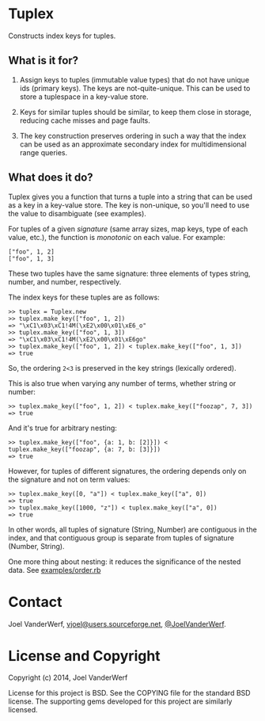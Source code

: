 Tuplex
==

Constructs index keys for tuples.

What is it for?
---

1. Assign keys to tuples (immutable value types) that do not have unique ids (primary keys). The keys are not-quite-unique. This can be used to store a tuplespace in a key-value store.

2. Keys for similar tuples should be similar, to keep them close in storage, reducing cache misses and page faults.

3. The key construction preserves ordering in such a way that the index can be used as an approximate secondary index for multidimensional range queries.

What does it do?
---

Tuplex gives you a function that turns a tuple into a string that can be used as a key in a key-value store. The key is non-unique, so you'll need to use the value to disambiguate (see examples).

For tuples of a given _signature_ (same array sizes, map keys, type of each value, etc.), the function is _monotonic_ on each value. For example:

    ["foo", 1, 2]
    ["foo", 1, 3]

These two tuples have the same signature: three elements of types string, number, and number, respectively.

The index keys for these tuples are as follows:

    >> tuplex = Tuplex.new
    >> tuplex.make_key(["foo", 1, 2])
    => "\xC1\x03\xC1!4M(\xE2\x00\x01\xE6_o"
    >> tuplex.make_key(["foo", 1, 3])
    => "\xC1\x03\xC1!4M(\xE2\x00\x01\xE6go"
    >> tuplex.make_key(["foo", 1, 2]) < tuplex.make_key(["foo", 1, 3])
    => true

So, the ordering `2<3` is preserved in the key strings (lexically ordered).

This is also true when varying any number of terms, whether string or number:

    >> tuplex.make_key(["foo", 1, 2]) < tuplex.make_key(["foozap", 7, 3])
    => true

And it's true for arbitrary nesting:

    >> tuplex.make_key(["foo", {a: 1, b: [2]}]) < tuplex.make_key(["foozap", {a: 7, b: [3]}])
    => true

However, for tuples of different signatures, the ordering depends only on the signature and not on term values:

    >> tuplex.make_key([0, "a"]) < tuplex.make_key(["a", 0])
    => true
    >> tuplex.make_key([1000, "z"]) < tuplex.make_key(["a", 0])
    => true

In other words, all tuples of signature (String, Number) are contiguous in the index, and that contiguous group is separate from tuples of signature (Number, String).

One more thing about nesting: it reduces the significance of the nested data. See [examples/order.rb](examples/order.rb)

Contact
=======

Joel VanderWerf, vjoel@users.sourceforge.net, [@JoelVanderWerf](https://twitter.com/JoelVanderWerf).

License and Copyright
========

Copyright (c) 2014, Joel VanderWerf

License for this project is BSD. See the COPYING file for the standard BSD license. The supporting gems developed for this project are similarly licensed.

